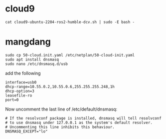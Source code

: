 # cloud9
```
cat cloud9-ubuntu-2204-ros2-humble-dcv.sh | sudo -E bash -
```

# mangdang

```
sudo cp 50-cloud.init.yaml /etc/netplan/50-cloud-init.yaml 
sudo apt install dnsmasq
sudo nano /etc/dnsmasq.d/usb
```
add the following 
```
interface=usb0
dhcp-range=10.55.0.2,10.55.0.6,255.255.255.248,1h
dhcp-option=3
leasefile-ro
port=0
```
Now uncomment the last line of /etc/default/dnsmasq:

```
# If the resolvconf package is installed, dnsmasq will tell resolvconf
# to use dnsmasq under 127.0.0.1 as the system's default resolver.
# Uncommenting this line inhibits this behaviour.
DNSMASQ_EXCEPT="lo"
```
